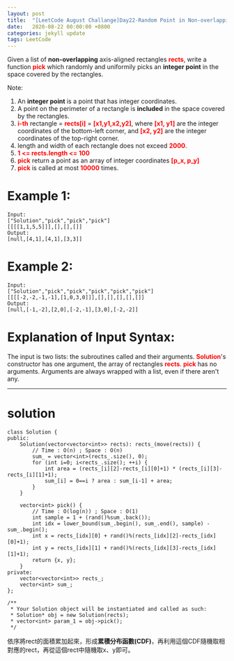 ```yaml
---
layout: post
title:  "[LeetCode August Challange]Day22-Random Point in Non-overlapping Rectangles"
date:   2020-08-22 00:00:00 +0800
categories: jekyll update
tags: LeetCode
---
```

Given a list of **non-overlapping** axis-aligned rectangles **<font color="red">rects</font>**, write a function **<font color="red">pick</font>** which randomly and uniformily picks an **integer point** in the space covered by the rectangles.  

Note:  
1. An **integer point** is a point that has integer coordinates. 
2. A point on the perimeter of a rectangle is **included** in the space covered by the rectangles. 
3. **<font color="red">i-th</font>** rectangle = **<font color="red">rects[i]</font>** = **<font color="red">[x1,y1,x2,y2]</font>**, where **<font color="red">[x1, y1]</font>** are the integer coordinates of the bottom-left corner, and **<font color="red">[x2, y2]</font>** are the integer coordinates of the top-right corner.
4. length and width of each rectangle does not exceed **<font color="red">2000</font>**.
5. **<font color="red">1 <= rects.length <= 100</font>**
6. **<font color="red">pick</font>** return a point as an array of integer coordinates **<font color="red">[p_x, p_y]</font>**
7. **<font color="red">pick</font>** is called at most **<font color="red">10000</font>** times.  

# Example 1:  
	Input: 
	["Solution","pick","pick","pick"]
	[[[[1,1,5,5]]],[],[],[]]
	Output: 
	[null,[4,1],[4,1],[3,3]]

# Example 2:  
	Input: 
	["Solution","pick","pick","pick","pick","pick"]
	[[[[-2,-2,-1,-1],[1,0,3,0]]],[],[],[],[],[]]
	Output: 
	[null,[-1,-2],[2,0],[-2,-1],[3,0],[-2,-2]]

# Explanation of Input Syntax:  
The input is two lists: the subroutines called and their arguments. **<font color="red">Solution</font>**'s constructor has one argument, the array of rectangles **<font color="red">rects</font>**. **<font color="red">pick</font>** has no arguments. Arguments are always wrapped with a list, even if there aren't any.

______________________  

# solution

	class Solution {
	public:
	    Solution(vector<vector<int>> rects): rects_(move(rects)) {
	    	// Time : O(n) ; Space : O(n)
	        sum_ = vector<int>(rects_.size(), 0);
	        for (int i=0; i<rects_.size(); ++i) {
	            int area = (rects_[i][2]-rects_[i][0]+1) * (rects_[i][3]-rects_[i][1]+1);
	            sum_[i] = 0==i ? area : sum_[i-1] + area;
	        }
	    }
	    
	    vector<int> pick() {
	    	// Time : O(log(n)) ; Space : O(1)
	        int sample = 1 + (rand()%sum_.back());
	        int idx = lower_bound(sum_.begin(), sum_.end(), sample) - sum_.begin();
	        int x = rects_[idx][0] + rand()%(rects_[idx][2]-rects_[idx][0]+1);
	        int y = rects_[idx][1] + rand()%(rects_[idx][3]-rects_[idx][1]+1);
	        return {x, y};
	    }
	private:
	    vector<vector<int>> rects_;
	    vector<int> sum_;
	};

	/**
	 * Your Solution object will be instantiated and called as such:
	 * Solution* obj = new Solution(rects);
	 * vector<int> param_1 = obj->pick();
	 */

依序將rect的面積累加起來，形成**累積分布函數(CDF)**，再利用這個CDF隨機取相對應的rect，再從這個rect中隨機取x、y即可。